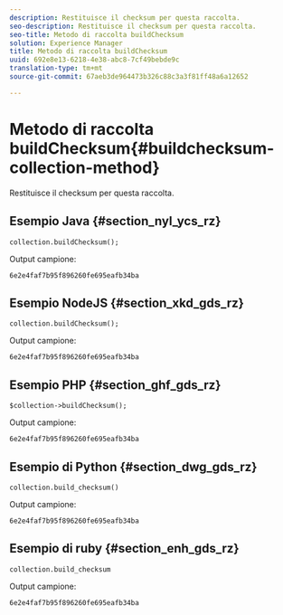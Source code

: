```yaml
---
description: Restituisce il checksum per questa raccolta.
seo-description: Restituisce il checksum per questa raccolta.
seo-title: Metodo di raccolta buildChecksum
solution: Experience Manager
title: Metodo di raccolta buildChecksum
uuid: 692e8e13-6218-4e38-abc8-7cf49bebde9c
translation-type: tm+mt
source-git-commit: 67aeb3de964473b326c88c3a3f81ff48a6a12652

---
```



# Metodo di raccolta buildChecksum{#buildchecksum-collection-method}

Restituisce il checksum per questa raccolta.

## Esempio Java {#section_nyl_ycs_rz}

```
collection.buildChecksum(); 
```

Output campione:

```
6e2e4faf7b95f896260fe695eafb34ba 
```

## Esempio NodeJS {#section_xkd_gds_rz}

```
collection.buildChecksum(); 
```

Output campione:

```
6e2e4faf7b95f896260fe695eafb34ba 
```

## Esempio PHP {#section_ghf_gds_rz}

```
$collection->buildChecksum(); 
```

Output campione:

```
6e2e4faf7b95f896260fe695eafb34ba 
```

## Esempio di Python {#section_dwg_gds_rz}

```
collection.build_checksum() 
```

Output campione:

```
6e2e4faf7b95f896260fe695eafb34ba 
```

## Esempio di ruby {#section_enh_gds_rz}

```
collection.build_checksum
```

Output campione:

```
6e2e4faf7b95f896260fe695eafb34ba 
```

